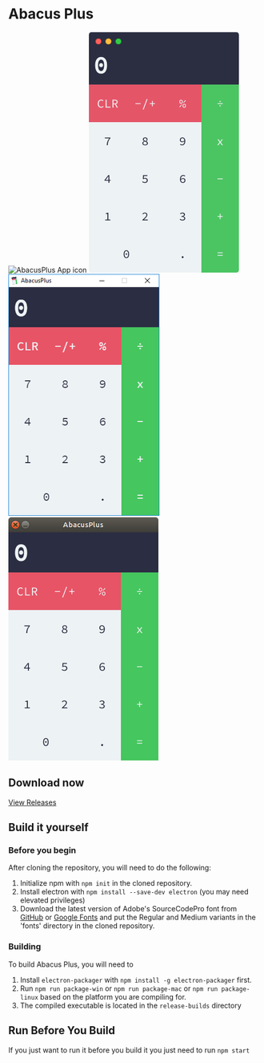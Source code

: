 # Abacus Plus

![AbacusPlus App icon](resources/icons/png/1024x1024.png)
![AbacusPlus Mac screenshot](resources/MacScreenshot.png)
![AbacusPlus Windows screenshot](resources/WinScreenshot.png)
![AbacusPlus Linux screenshot](resources/LnxScreenshot.png)

## Download now
[View Releases](https://github.com/jbrain4/AbacusPlus/releases)

## Build it yourself
### Before you begin
After cloning the repository, you will need to do the following:
1. Initialize npm with `npm init` in the cloned repository.
2. Install electron with `npm install --save-dev electron` (you may need elevated privileges)
3. Download the latest version of Adobe's SourceCodePro font from [GitHub](https://github.com/adobe-fonts/source-code-pro) or [Google Fonts](https://fonts.google.com/specimen/Source+Code+Pro) and put the Regular and Medium variants in the 'fonts' directory in the cloned repository.

### Building
To build Abacus Plus, you will need to
1. Install `electron-packager` with `npm install -g electron-packager` first.
2. Run `npm run package-win` or `npm run package-mac` or `npm run package-linux` based on the platform you are compiling for.
3. The compiled executable is located in the `release-builds` directory

## Run Before You Build
If you just want to run it before you build it you just need to run `npm start`

